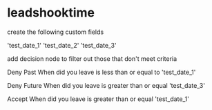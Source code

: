 # leadshooktime

create the following custom fields

'test_date_1'
'test_date_2'
'test_date_3'

add decision node to filter out those that don't meet criteria

Deny Past
When did you leave is less than or equal to 'test_date_1'

Deny Future
When did you leave is greater than  or equal 'test_date_3'

Accept 
When did you leave is greater than  or equal 'test_date_1'
